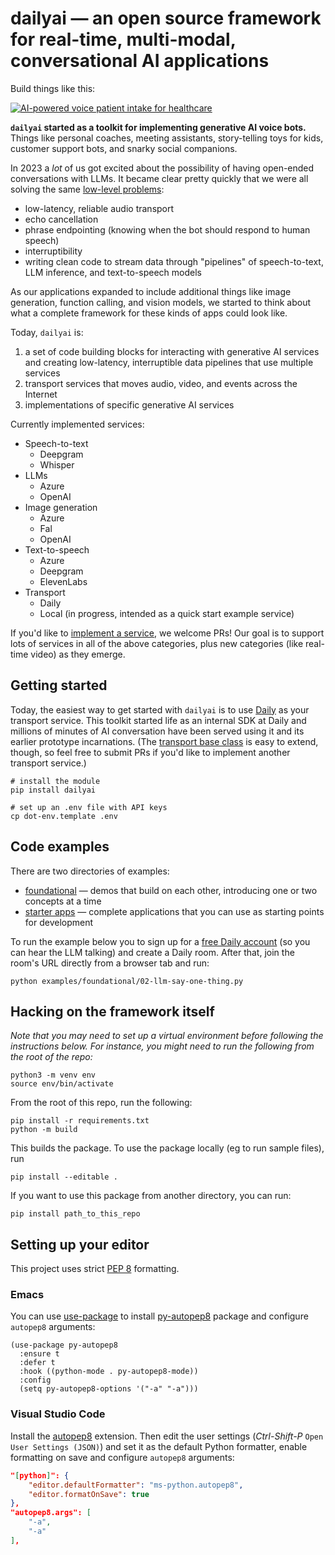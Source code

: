 # dailyai — an open source framework for real-time, multi-modal, conversational AI applications

Build things like this:

[![AI-powered voice patient intake for healthcare](https://img.youtube.com/vi/lDevgsp9vn0/0.jpg)](https://www.youtube.com/watch?v=lDevgsp9vn0)




**`dailyai` started as a toolkit for implementing generative AI voice bots.** Things like personal coaches, meeting assistants, story-telling toys for kids, customer support bots, and snarky social companions.


In 2023 a *lot* of us got excited about the possibility of having open-ended conversations with LLMs. It became clear pretty quickly that we were all solving the same [low-level problems](https://www.daily.co/blog/how-to-talk-to-an-llm-with-your-voice/):
- low-latency, reliable audio transport
- echo cancellation
- phrase endpointing (knowing when the bot should respond to human speech)
- interruptibility
- writing clean code to stream data through "pipelines" of speech-to-text, LLM inference, and text-to-speech models

As our applications expanded to include additional things like image generation, function calling, and vision models, we started to think about what a complete framework for these kinds of apps could look like.

Today, `dailyai` is:

1. a set of code building blocks for interacting with generative AI services and creating low-latency, interruptible data pipelines that use multiple services
2. transport services that moves audio, video, and events across the Internet
3. implementations of specific generative AI services

Currently implemented services:
- Speech-to-text
  - Deepgram
  - Whisper
- LLMs
  - Azure
  - OpenAI
- Image generation
  - Azure
  - Fal
  - OpenAI
- Text-to-speech
  - Azure
  - Deepgram
  - ElevenLabs
- Transport
  - Daily
  - Local (in progress, intended as a quick start example service)

If you'd like to [implement a service]((https://github.com/daily-co/daily-ai-sdk/tree/main/src/dailyai/services)), we welcome PRs! Our goal is to support lots of services in all of the above categories, plus new categories (like real-time video) as they emerge.

## Getting started

Today, the easiest way to get started with `dailyai` is to use [Daily](https://www.daily.co/) as your transport service. This toolkit started life as an internal SDK at Daily and millions of minutes of AI conversation have been served using it and its earlier prototype incarnations. (The [transport base class](https://github.com/daily-co/daily-ai-sdk/blob/main/src/dailyai/services/base_transport_service.py) is easy to extend, though, so feel free to submit PRs if you'd like to implement another transport service.)

```
# install the module
pip install dailyai

# set up an .env file with API keys
cp dot-env.template .env
```

## Code examples

There are two directories of examples:

- [foundational](https://github.com/daily-co/daily-ai-sdk/tree/main/examples/foundational) — demos that build on each other, introducing one or two concepts at a time
- [starter apps](https://github.com/daily-co/daily-ai-sdk/tree/main/examples/starter-apps) — complete applications that you can use as starting points for development

To run the example below you to sign up for a [free Daily account](https://dashboard.daily.co/u/signup) (so you can hear the LLM talking) and create a Daily room. After that, join the room's URL directly from a browser tab and run:

```
python examples/foundational/02-llm-say-one-thing.py
```

## Hacking on the framework itself

_Note that you may need to set up a virtual environment before following the instructions below. For instance, you might need to run the following from the root of the repo:_

```
python3 -m venv env
source env/bin/activate
```

From the root of this repo, run the following:

```
pip install -r requirements.txt
python -m build
```

This builds the package. To use the package locally (eg to run sample files), run

```
pip install --editable .
```

If you want to use this package from another directory, you can run:

```
pip install path_to_this_repo
```

## Setting up your editor

This project uses strict [PEP 8](https://peps.python.org/pep-0008/) formatting.

### Emacs

You can use [use-package](https://github.com/jwiegley/use-package) to install [py-autopep8](https://codeberg.org/ideasman42/emacs-py-autopep8) package and configure `autopep8` arguments:

```elisp
(use-package py-autopep8
  :ensure t
  :defer t
  :hook ((python-mode . py-autopep8-mode))
  :config
  (setq py-autopep8-options '("-a" "-a")))
```

### Visual Studio Code

Install the
[autopep8](https://marketplace.visualstudio.com/items?itemName=ms-python.autopep8) extension. Then edit the user settings (_Ctrl-Shift-P_ `Open User Settings (JSON)`) and set it as the default Python formatter, enable formatting on save and configure `autopep8` arguments:

```json
"[python]": {
    "editor.defaultFormatter": "ms-python.autopep8",
    "editor.formatOnSave": true
},
"autopep8.args": [
    "-a",
    "-a"
],
```
